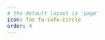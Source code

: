 ```yaml
---
# the default layout is 'page'
icon: fas fa-info-circle
order: 4
---
```




<!-- #Hi, I'm Shane! I'm a Software Developer/Engineer from Winston Salem, NC with a passion #for Python, web development and cyber security. I graduated from NC State with a degree #in Software Development and have been working in the field ever since. -->

